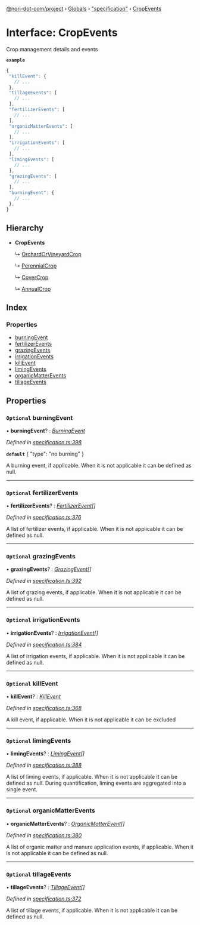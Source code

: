 [@nori-dot-com/project](../README.md) › [Globals](../globals.md) › ["specification"](../modules/_specification_.md) › [CropEvents](_specification_.cropevents.md)

# Interface: CropEvents

Crop management details and events

**`example`** 

```js
{
 "killEvent": {
   // ...
 },
 "tillageEvents": [
   // ...
 ],
 "fertilizerEvents": [
   // ...
 ],
 "organicMatterEvents": [
   // ...
 ],
 "irrigationEvents": [
   // ...
 ],
 "limingEvents": [
   // ...
 ],
 "grazingEvents": [
   // ...
 ],
 "burningEvent": {
   // ...
 },
}
```

## Hierarchy

* **CropEvents**

  ↳ [OrchardOrVineyardCrop](_specification_.orchardorvineyardcrop.md)

  ↳ [PerennialCrop](_specification_.perennialcrop.md)

  ↳ [CoverCrop](_specification_.covercrop.md)

  ↳ [AnnualCrop](_specification_.annualcrop.md)

## Index

### Properties

* [burningEvent](_specification_.cropevents.md#optional-burningevent)
* [fertilizerEvents](_specification_.cropevents.md#optional-fertilizerevents)
* [grazingEvents](_specification_.cropevents.md#optional-grazingevents)
* [irrigationEvents](_specification_.cropevents.md#optional-irrigationevents)
* [killEvent](_specification_.cropevents.md#optional-killevent)
* [limingEvents](_specification_.cropevents.md#optional-limingevents)
* [organicMatterEvents](_specification_.cropevents.md#optional-organicmatterevents)
* [tillageEvents](_specification_.cropevents.md#optional-tillageevents)

## Properties

### `Optional` burningEvent

• **burningEvent**? : *[BurningEvent](_specification_.burningevent.md)*

*Defined in [specification.ts:398](https://github.com/nori-dot-eco/nori-dot-com/blob/1de928d/packages/project/src/specification.ts#L398)*

**`default`** { "type": "no burning" }

A burning event, if applicable. When it is not applicable it can be defined as null.

___

### `Optional` fertilizerEvents

• **fertilizerEvents**? : *[FertilizerEvent](_specification_.fertilizerevent.md)[]*

*Defined in [specification.ts:376](https://github.com/nori-dot-eco/nori-dot-com/blob/1de928d/packages/project/src/specification.ts#L376)*

A list of fertilizer events, if applicable. When it is not applicable it can be defined as null.

___

### `Optional` grazingEvents

• **grazingEvents**? : *[GrazingEvent](_specification_.grazingevent.md)[]*

*Defined in [specification.ts:392](https://github.com/nori-dot-eco/nori-dot-com/blob/1de928d/packages/project/src/specification.ts#L392)*

A list of grazing events, if applicable. When it is not applicable it can be defined as null.

___

### `Optional` irrigationEvents

• **irrigationEvents**? : *[IrrigationEvent](_specification_.irrigationevent.md)[]*

*Defined in [specification.ts:384](https://github.com/nori-dot-eco/nori-dot-com/blob/1de928d/packages/project/src/specification.ts#L384)*

A list of irrigation events, if applicable. When it is not applicable it can be defined as null.

___

### `Optional` killEvent

• **killEvent**? : *[KillEvent](_specification_.killevent.md)*

*Defined in [specification.ts:368](https://github.com/nori-dot-eco/nori-dot-com/blob/1de928d/packages/project/src/specification.ts#L368)*

A kill event, if applicable. When it is not applicable it can be excluded

___

### `Optional` limingEvents

• **limingEvents**? : *[LimingEvent](_specification_.limingevent.md)[]*

*Defined in [specification.ts:388](https://github.com/nori-dot-eco/nori-dot-com/blob/1de928d/packages/project/src/specification.ts#L388)*

A list of liming events, if applicable. When it is not applicable it can be defined as null. During quantification, liming events are aggregated into a single event.

___

### `Optional` organicMatterEvents

• **organicMatterEvents**? : *[OrganicMatterEvent](_specification_.organicmatterevent.md)[]*

*Defined in [specification.ts:380](https://github.com/nori-dot-eco/nori-dot-com/blob/1de928d/packages/project/src/specification.ts#L380)*

A list of organic matter and manure application events, if applicable. When it is not applicable it can be defined as null.

___

### `Optional` tillageEvents

• **tillageEvents**? : *[TillageEvent](_specification_.tillageevent.md)[]*

*Defined in [specification.ts:372](https://github.com/nori-dot-eco/nori-dot-com/blob/1de928d/packages/project/src/specification.ts#L372)*

A list of tillage events, if applicable. When it is not applicable it can be defined as null.
